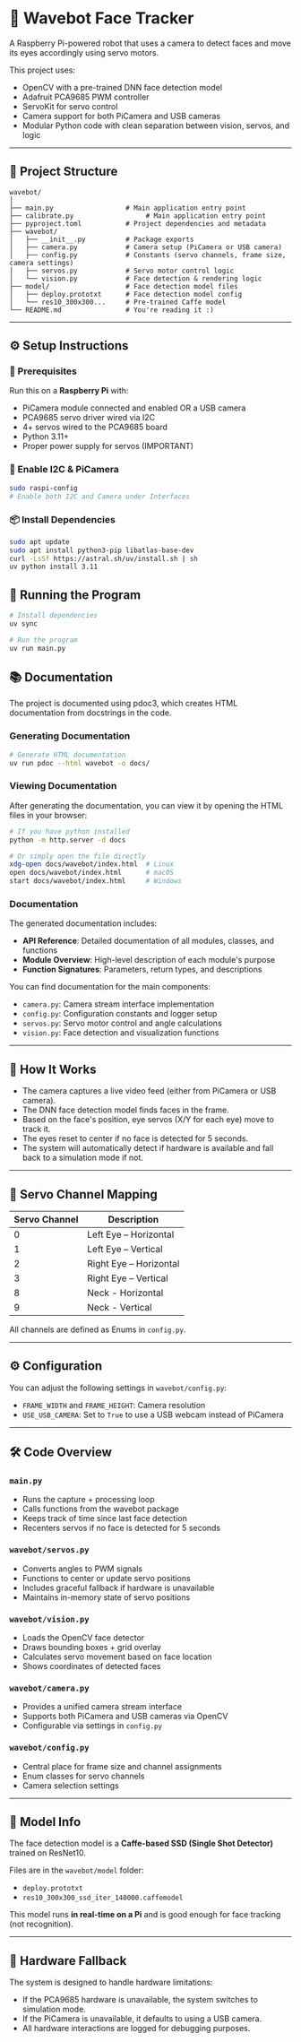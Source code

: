 # 👋 Wavebot Face Tracker

A Raspberry Pi-powered robot that uses a camera to detect faces and move its eyes accordingly using servo motors.

This project uses:

- OpenCV with a pre-trained DNN face detection model
- Adafruit PCA9685 PWM controller
- ServoKit for servo control
- Camera support for both PiCamera and USB cameras
- Modular Python code with clean separation between vision, servos, and logic

---

## 📁 Project Structure

```text
wavebot/
│
├── main.py                  # Main application entry point
├── calibrate.py                  # Main application entry point
├── pyproject.toml           # Project dependencies and metadata
├── wavebot/
│   ├── __init__.py          # Package exports
│   ├── camera.py            # Camera setup (PiCamera or USB camera)
│   ├── config.py            # Constants (servo channels, frame size, camera settings)
│   ├── servos.py            # Servo motor control logic
│   └── vision.py            # Face detection & rendering logic
├── model/                   # Face detection model files
│   ├── deploy.prototxt      # Face detection model config
│   └── res10_300x300...     # Pre-trained Caffe model
└── README.md                # You're reading it :)
```

---

## ⚙️ Setup Instructions

### 📌 Prerequisites

Run this on a **Raspberry Pi** with:

- PiCamera module connected and enabled OR a USB camera
- PCA9685 servo driver wired via I2C
- 4+ servos wired to the PCA9685 board
- Python 3.11+
- Proper power supply for servos (IMPORTANT)

### 🔧 Enable I2C & PiCamera

```bash
sudo raspi-config
# Enable both I2C and Camera under Interfaces
```

### 📦 Install Dependencies

```bash
sudo apt update
sudo apt install python3-pip libatlas-base-dev
curl -LsSf https://astral.sh/uv/install.sh | sh
uv python install 3.11
```

## 🚀 Running the Program

```bash
# Install dependencies
uv sync

# Run the program
uv run main.py
```

## 📚 Documentation

The project is documented using pdoc3, which creates HTML documentation from docstrings in the code.

### Generating Documentation

```bash
# Generate HTML documentation
uv run pdoc --html wavebot -o docs/
```

### Viewing Documentation

After generating the documentation, you can view it by opening the HTML files in your browser:

```bash
# If you have python installed
python -m http.server -d docs

# Or simply open the file directly
xdg-open docs/wavebot/index.html  # Linux
open docs/wavebot/index.html      # macOS
start docs/wavebot/index.html     # Windows
```

### Documentation

The generated documentation includes:

- **API Reference**: Detailed documentation of all modules, classes, and functions
- **Module Overview**: High-level description of each module's purpose
- **Function Signatures**: Parameters, return types, and descriptions

You can find documentation for the main components:

- `camera.py`: Camera stream interface implementation
- `config.py`: Configuration constants and logger setup
- `servos.py`: Servo motor control and angle calculations
- `vision.py`: Face detection and visualization functions

---

## 🎯 How It Works

- The camera captures a live video feed (either from PiCamera or USB camera).
- The DNN face detection model finds faces in the frame.
- Based on the face's position, eye servos (X/Y for each eye) move to track it.
- The eyes reset to center if no face is detected for 5 seconds.
- The system will automatically detect if hardware is available and fall back to a simulation mode if not.

---

## 🧠 Servo Channel Mapping

| Servo Channel | Description            |
| ------------- | ---------------------- |
| 0             | Left Eye – Horizontal  |
| 1             | Left Eye – Vertical    |
| 2             | Right Eye – Horizontal |
| 3             | Right Eye – Vertical   |
| 8             | Neck - Horizontal      |
| 9             | Neck - Vertical        |

All channels are defined as Enums in `config.py`.

---

## ⚙️ Configuration

You can adjust the following settings in `wavebot/config.py`:

- `FRAME_WIDTH` and `FRAME_HEIGHT`: Camera resolution
- `USE_USB_CAMERA`: Set to `True` to use a USB webcam instead of PiCamera

---

## 🛠 Code Overview

### `main.py`

- Runs the capture + processing loop
- Calls functions from the wavebot package
- Keeps track of time since last face detection
- Recenters servos if no face is detected for 5 seconds

### `wavebot/servos.py`

- Converts angles to PWM signals
- Functions to center or update servo positions
- Includes graceful fallback if hardware is unavailable
- Maintains in-memory state of servo positions

### `wavebot/vision.py`

- Loads the OpenCV face detector
- Draws bounding boxes + grid overlay
- Calculates servo movement based on face location
- Shows coordinates of detected faces

### `wavebot/camera.py`

- Provides a unified camera stream interface
- Supports both PiCamera and USB cameras via OpenCV
- Configurable via settings in `config.py`

### `wavebot/config.py`

- Central place for frame size and channel assignments
- Enum classes for servo channels
- Camera selection settings

---

## 📸 Model Info

The face detection model is a **Caffe-based SSD (Single Shot Detector)** trained on ResNet10.

Files are in the `wavebot/model` folder:

- `deploy.prototxt`
- `res10_300x300_ssd_iter_140000.caffemodel`

This model runs **in real-time on a Pi** and is good enough for face tracking (not recognition).

---

## 🤖 Hardware Fallback

The system is designed to handle hardware limitations:

- If the PCA9685 hardware is unavailable, the system switches to simulation mode.
- If the PiCamera is unavailable, it defaults to using a USB camera.
- All hardware interactions are logged for debugging purposes.

